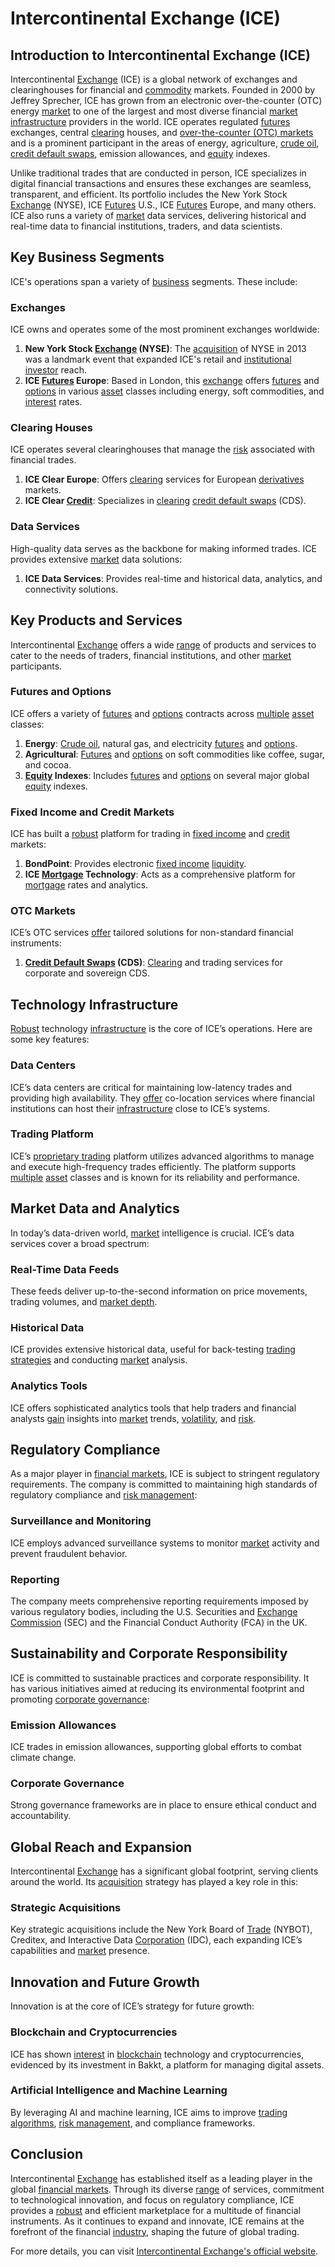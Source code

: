 # Intercontinental Exchange (ICE)

## Introduction to Intercontinental Exchange (ICE)
Intercontinental [Exchange](../e/exchange.md) (ICE) is a global network of exchanges and clearinghouses for financial and [commodity](../c/commodity.md) markets. Founded in 2000 by Jeffrey Sprecher, ICE has grown from an electronic over-the-counter (OTC) energy [market](../m/market.md) to one of the largest and most diverse financial [market](../m/market.md) [infrastructure](../i/infrastructure.md) providers in the world. ICE operates regulated [futures](../f/futures.md) exchanges, central [clearing](../c/clearing.md) houses, and [over-the-counter (OTC) markets](../o/over-the-counter_markets.md) and is a prominent participant in the areas of energy, agriculture, [crude oil](../c/crude_oil.md), [credit default swaps](../c/credit_default_swaps.md), emission allowances, and [equity](../e/equity.md) indexes. 

Unlike traditional trades that are conducted in person, ICE specializes in digital financial transactions and ensures these exchanges are seamless, transparent, and efficient. Its portfolio includes the New York Stock [Exchange](../e/exchange.md) (NYSE), ICE [Futures](../f/futures.md) U.S., ICE [Futures](../f/futures.md) Europe, and many others. ICE also runs a variety of [market](../m/market.md) data services, delivering historical and real-time data to financial institutions, traders, and data scientists.

## Key Business Segments
ICE's operations span a variety of [business](../b/business.md) segments. These include:

### Exchanges
ICE owns and operates some of the most prominent exchanges worldwide:
1. **New York Stock [Exchange](../e/exchange.md) (NYSE)**: The [acquisition](../a/acquisition.md) of NYSE in 2013 was a landmark event that expanded ICE's retail and [institutional investor](../i/institutional_investor.md) reach.
2. **ICE [Futures](../f/futures.md) Europe**: Based in London, this [exchange](../e/exchange.md) offers [futures](../f/futures.md) and [options](../o/options.md) in various [asset](../a/asset.md) classes including energy, soft commodities, and [interest](../i/interest.md) rates.

### Clearing Houses
ICE operates several clearinghouses that manage the [risk](../r/risk.md) associated with financial trades.
1. **ICE Clear Europe**: Offers [clearing](../c/clearing.md) services for European [derivatives](../d/derivatives.md) markets.
2. **ICE Clear [Credit](../c/credit.md)**: Specializes in [clearing](../c/clearing.md) [credit default swaps](../c/credit_default_swaps.md) (CDS).

### Data Services
High-quality data serves as the backbone for making informed trades. ICE provides extensive [market](../m/market.md) data solutions:
1. **ICE Data Services**: Provides real-time and historical data, analytics, and connectivity solutions.

## Key Products and Services
Intercontinental [Exchange](../e/exchange.md) offers a wide [range](../r/range.md) of products and services to cater to the needs of traders, financial institutions, and other [market](../m/market.md) participants.

### Futures and Options
ICE offers a variety of [futures](../f/futures.md) and [options](../o/options.md) contracts across [multiple](../m/multiple.md) [asset](../a/asset.md) classes:
1. **Energy**: [Crude oil](../c/crude_oil.md), natural gas, and electricity [futures](../f/futures.md) and [options](../o/options.md).
2. **Agricultural**: [Futures](../f/futures.md) and [options](../o/options.md) on soft commodities like coffee, sugar, and cocoa.
3. **[Equity](../e/equity.md) Indexes**: Includes [futures](../f/futures.md) and [options](../o/options.md) on several major global [equity](../e/equity.md) indexes.

### Fixed Income and Credit Markets
ICE has built a [robust](../r/robust.md) platform for trading in [fixed income](../f/fixed_income.md) and [credit](../c/credit.md) markets:
1. **BondPoint**: Provides electronic [fixed income](../f/fixed_income.md) [liquidity](../l/liquidity.md).
2. **ICE [Mortgage](../m/mortgage.md) Technology**: Acts as a comprehensive platform for [mortgage](../m/mortgage.md) rates and analytics.

### OTC Markets
ICE’s OTC services [offer](../o/offer.md) tailored solutions for non-standard financial instruments:
1. **[Credit Default Swaps](../c/credit_default_swaps.md) (CDS)**: [Clearing](../c/clearing.md) and trading services for corporate and sovereign CDS.

## Technology Infrastructure
[Robust](../r/robust.md) technology [infrastructure](../i/infrastructure.md) is the core of ICE’s operations. Here are some key features:
### Data Centers
ICE’s data centers are critical for maintaining low-latency trades and providing high availability. They [offer](../o/offer.md) co-location services where financial institutions can host their [infrastructure](../i/infrastructure.md) close to ICE’s systems.
### Trading Platform
ICE’s [proprietary trading](../p/proprietary_trading.md) platform utilizes advanced algorithms to manage and execute high-frequency trades efficiently. The platform supports [multiple](../m/multiple.md) [asset](../a/asset.md) classes and is known for its reliability and performance.

## Market Data and Analytics
In today’s data-driven world, [market](../m/market.md) intelligence is crucial. ICE’s data services cover a broad spectrum:
### Real-Time Data Feeds
These feeds deliver up-to-the-second information on price movements, trading volumes, and [market depth](../m/market_depth.md).

### Historical Data
ICE provides extensive historical data, useful for back-testing [trading strategies](../t/trading_strategies.md) and conducting [market](../m/market.md) analysis.

### Analytics Tools
ICE offers sophisticated analytics tools that help traders and financial analysts [gain](../g/gain.md) insights into [market](../m/market.md) trends, [volatility](../v/volatility.md), and [risk](../r/risk.md).

## Regulatory Compliance
As a major player in [financial markets](../f/financial_market.md), ICE is subject to stringent regulatory requirements. The company is committed to maintaining high standards of regulatory compliance and [risk management](../r/risk_management.md):
### Surveillance and Monitoring
ICE employs advanced surveillance systems to monitor [market](../m/market.md) activity and prevent fraudulent behavior.
### Reporting
The company meets comprehensive reporting requirements imposed by various regulatory bodies, including the U.S. Securities and [Exchange](../e/exchange.md) [Commission](../c/commission.md) (SEC) and the Financial Conduct Authority (FCA) in the UK.

## Sustainability and Corporate Responsibility
ICE is committed to sustainable practices and corporate responsibility. It has various initiatives aimed at reducing its environmental footprint and promoting [corporate governance](../c/corporate_governance.md):
### Emission Allowances
ICE trades in emission allowances, supporting global efforts to combat climate change.
### Corporate Governance
Strong governance frameworks are in place to ensure ethical conduct and accountability.

## Global Reach and Expansion
Intercontinental [Exchange](../e/exchange.md) has a significant global footprint, serving clients around the world. Its [acquisition](../a/acquisition.md) strategy has played a key role in this:
### Strategic Acquisitions
Key strategic acquisitions include the New York Board of [Trade](../t/trade.md) (NYBOT), Creditex, and Interactive Data [Corporation](../c/corporation.md) (IDC), each expanding ICE’s capabilities and [market](../m/market.md) presence.

## Innovation and Future Growth
Innovation is at the core of ICE’s strategy for future growth:
### Blockchain and Cryptocurrencies
ICE has shown [interest](../i/interest.md) in [blockchain](../b/blockchain_in_trading.md) technology and cryptocurrencies, evidenced by its investment in Bakkt, a platform for managing digital assets.
### Artificial Intelligence and Machine Learning
By leveraging AI and machine learning, ICE aims to improve [trading algorithms](../t/trading_algorithms.md), [risk management](../r/risk_management.md), and compliance frameworks.

## Conclusion
Intercontinental [Exchange](../e/exchange.md) has established itself as a leading player in the global [financial markets](../f/financial_market.md). Through its diverse [range](../r/range.md) of services, commitment to technological innovation, and focus on regulatory compliance, ICE provides a [robust](../r/robust.md) and efficient marketplace for a multitude of financial instruments. As it continues to expand and innovate, ICE remains at the forefront of the financial [industry](../i/industry.md), shaping the future of global trading.

For more details, you can visit [Intercontinental Exchange's official website](https://www.theice.com/).

```